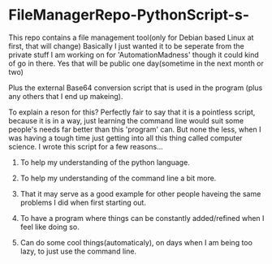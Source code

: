 # FileManagerRepo-PythonScript-s-
This repo contains a file management tool(only for Debian based Linux at first, that will change) Basically I just wanted it to be seperate from the private stuff I am working on for 'AutomationMadness' though it could kind of go in there. Yes that will be public one day(sometime in the next month or two)

Plus the external Base64 conversion script that is used in the program (plus any others that I end up makeing).

To explain a reson for this? Perfectly fair to say that it is a pointless script, because it is in a way, just learning the command line would suit some people's needs far better than this 'program' can. But none the less, when I was having a tough time just getting into all this thing called computer science. I wrote this script for a few reasons...

1) To help my understanding of the python language.

2) To help my understanding of the command line a bit more.

3) That it may serve as a good example for other people haveing the same problems I did when first starting out.

4) To have a program where things can be constantly added/refined when I feel like doing so.

5) Can do some cool things(automaticaly), on days when I am being too lazy, to just use the command line. 
